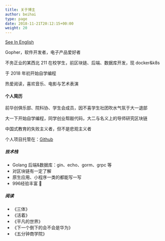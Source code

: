 ```yaml
---
title: 关于博主
author: beihai
type: page
date: 2018-11-21T20:12:15+00:00
weight: 20
---
```


[See In English](https://www.wingsxdu.com/about)

Gopher，软件开发者，电子产品爱好者

不务正业的某西北 211 在校学生，前区块链、后端、数据库开发，现 docker&k8s

于 2018 年初开始自学编程


热爱阅读，喜欢音乐、电影与艺术表演

#### 个人简历

前华创俱乐部、院科协、学生会成员，因不喜学生社团吹水气氛于大一退部

大一下开始自学编程，同学创业帮敲代码，大二与名义上的导师研究区块链

中国式教育的失败主义者，但不是悲观主义者

 个人项目托管在：[Github](https://github.com/wingsxdu)

##### 技术栈

- Golang 后端&数据库：gin、echo、gorm、grpc 等
- 对区块链有一定了解
- 原生应用、小程序一类的都能写一写
- 996经验丰富 🙂

##### 阅读

- 《三体》
- 《活着》
- 《平凡的世界》
- 《下一个倒下的会不会是华为》
- 《五分钟商学院》
